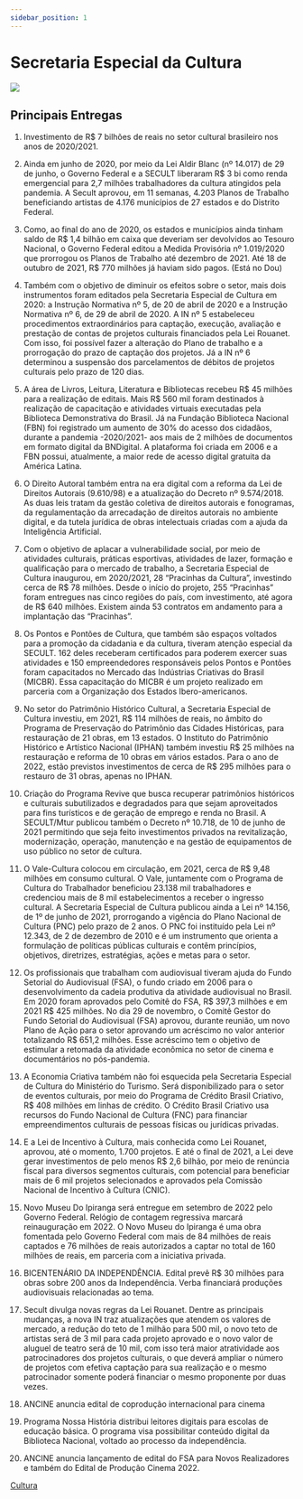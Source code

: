 ```yaml
---
sidebar_position: 1
---
```

# Secretaria Especial da Cultura

![ ](https://blogger.googleusercontent.com/img/a/AVvXsEgYvFGFKuvJOcs9i8vu90kiv3ALVELTALSt3d9fPv4ijfgIp4-_PFIBLF5zfZ86N9HZW3Vj21AqI9KrGPO05T3z64VanOC0kWIjx7qYUZvUsuWeBMcSO8r2R_DIJ5rPyO0C9yJP4q8Yid4XNkofG7RBdS2QZ11_j52DigGcJiD2HQO4NQo5xULVDz6Z=s650)

## Principais Entregas  

1. Investimento de R$ 7 bilhões de reais no setor cultural brasileiro nos anos de 2020/2021.  
  
2. Ainda em junho de 2020, por meio da Lei Aldir Blanc (nº 14.017) de 29 de junho, o Governo Federal e a SECULT liberaram R$ 3 bi como renda emergencial para 2,7 milhões trabalhadores da cultura atingidos pela pandemia. A Secult aprovou, em 11 semanas, 4.203 Planos de Trabalho beneficiando artistas de 4.176 municípios de 27 estados e do Distrito Federal.  
  
3. Como, ao final do ano de 2020, os estados e municípios ainda tinham saldo de R$ 1,4 bilhão em caixa que deveriam ser devolvidos ao Tesouro Nacional, o Governo Federal editou a Medida Provisória nº 1.019/2020 que prorrogou os Planos de Trabalho até dezembro de 2021. Até 18 de outubro de 2021, R$ 770 milhões já haviam sido pagos. (Está no Dou)  
  
4. Também com o objetivo de diminuir os efeitos sobre o setor, mais dois instrumentos foram editados pela Secretaria Especial de Cultura em 2020: a Instrução Normativa nº 5, de 20 de abril de 2020 e a Instrução Normativa nº 6, de 29 de abril de 2020. A IN nº 5 estabeleceu procedimentos extraordinários para captação, execução, avaliação e prestação de contas de projetos culturais financiados pela Lei Rouanet. Com isso, foi possível fazer a alteração do Plano de trabalho e a prorrogação do prazo de captação dos projetos. Já a IN nº 6 determinou a suspensão dos parcelamentos de débitos de projetos culturais pelo prazo de 120 dias.  
  
5. A área de Livros, Leitura, Literatura e Bibliotecas recebeu R$ 45 milhões para a realização de editais. Mais R$ 560 mil foram destinados à realização de capacitação e atividades virtuais executadas pela Biblioteca Demonstrativa do Brasil. Já na Fundação Biblioteca Nacional (FBN) foi registrado um aumento de 30% do acesso dos cidadãos, durante a pandemia -2020/2021- aos mais de 2 milhões de documentos em formato digital da BNDigital. A plataforma foi criada em 2006 e a FBN possui, atualmente, a maior rede de acesso digital gratuita da América Latina.  
  
6. O Direito Autoral também entra na era digital com a reforma da Lei de Direitos Autorais (9.610/98) e a atualização do Decreto nº 9.574/2018. As duas leis tratam da gestão coletiva de direitos autorais e fonogramas, da regulamentação da arrecadação de direitos autorais no ambiente digital, e da tutela jurídica de obras intelectuais criadas com a ajuda da Inteligência Artificial.  
  
7. Com o objetivo de aplacar a vulnerabilidade social, por meio de atividades culturais, práticas esportivas, atividades de lazer, formação e qualificação para o mercado de trabalho, a Secretaria Especial de Cultura inaugurou, em 2020/2021, 28 “Pracinhas da Cultura”, investindo cerca de R$ 78 milhões. Desde o início do projeto, 255 “Pracinhas” foram entregues nas cinco regiões do país, com investimento, até agora de R$ 640 milhões. Existem ainda 53 contratos em andamento para a implantação das “Pracinhas”.  
  
8. Os Pontos e Pontões de Cultura, que também são espaços voltados para a promoção da cidadania e da cultura, tiveram atenção especial da SECULT. 162 deles receberam certificados para poderem exercer suas atividades e 150 empreendedores responsáveis pelos Pontos e Pontões foram capacitados no Mercado das Indústrias Criativas do Brasil (MICBR). Essa capacitação do MICBR é um projeto realizado em parceria com a Organização dos Estados Ibero-americanos.  
  
9. No setor do Patrimônio Histórico Cultural, a Secretaria Especial de Cultura investiu, em 2021, R$ 114 milhões de reais, no âmbito do Programa de Preservação do Patrimônio das Cidades Históricas, para restauração de 21 obras, em 13 estados. O Instituto do Patrimônio Histórico e Artístico Nacional (IPHAN) também investiu R$ 25 milhões na restauração e reforma de 10 obras em vários estados. Para o ano de 2022, estão previstos investimentos de cerca de R$ 295 milhões para o restauro de 31 obras, apenas no IPHAN.  
  
10. Criação do Programa Revive que busca recuperar patrimônios históricos e culturais subutilizados e degradados para que sejam aproveitados para fins turísticos e de geração de emprego e renda no Brasil. A SECULT/Mtur publicou também o Decreto nº 10.718, de 10 de junho de 2021 permitindo que seja feito investimentos privados na revitalização, modernização, operação, manutenção e na gestão de equipamentos de uso público no setor de cultura.  
  
11. O Vale-Cultura colocou em circulação, em 2021, cerca de R$ 9,48 milhões em consumo cultural. O Vale, juntamente com o Programa de Cultura do Trabalhador beneficiou 23.138 mil trabalhadores e credenciou mais de 8 mil estabelecimentos a receber o ingresso cultural. A Secretaria Especial de Cultura publicou ainda a Lei nº 14.156, de 1º de junho de 2021, prorrogando a vigência do Plano Nacional de Cultura (PNC) pelo prazo de 2 anos. O PNC foi instituído pela Lei nº 12.343, de 2 de dezembro de 2010 e é um instrumento que orienta a formulação de políticas públicas culturais e contêm princípios, objetivos, diretrizes, estratégias, ações e metas para o setor.  
  
12. Os profissionais que trabalham com audiovisual tiveram ajuda do Fundo Setorial do Audiovisual (FSA), o fundo criado em 2006 para o desenvolvimento da cadeia produtiva da atividade audiovisual no Brasil. Em 2020 foram aprovados pelo Comitê do FSA, R$ 397,3 milhões e em 2021 R$ 425 milhões. No dia 29 de novembro, o Comitê Gestor do Fundo Setorial do Audiovisual (FSA) aprovou, durante reunião, um novo Plano de Ação para o setor aprovando um acréscimo no valor anterior totalizando R$ 651,2 milhões. Esse acréscimo tem o objetivo de estimular a retomada da atividade econômica no setor de cinema e documentários no pós-pandemia.  
  
13. A Economia Criativa também não foi esquecida pela Secretaria Especial de Cultura do Ministério do Turismo. Será disponibilizado para o setor de eventos culturais, por meio do Programa de Crédito Brasil Criativo, R$ 408 milhões em linhas de crédito. O Crédito Brasil Criativo usa recursos do Fundo Nacional de Cultura (FNC) para financiar empreendimentos culturais de pessoas físicas ou jurídicas privadas.  
  
14. E a Lei de Incentivo à Cultura, mais conhecida como Lei Rouanet, aprovou, até o momento, 1.700 projetos. E até o final de 2021, a Lei deve gerar investimentos de pelo menos R$ 2,6 bilhão, por meio de renúncia fiscal para diversos segmentos culturais, com potencial para beneficiar mais de 6 mil projetos selecionados e aprovados pela Comissão Nacional de Incentivo à Cultura (CNIC).  
  
15. Novo Museu Do Ipiranga será entregue em setembro de 2022 pelo Governo Federal. Relógio de contagem regressiva marcará reinauguração em 2022. O Novo Museu do Ipiranga é uma obra fomentada pelo Governo Federal com mais de 84 milhões de reais captados e 76 milhões de reais autorizados a captar no total de 160 milhões de reais, em parceria com a iniciativa privada.  
  
16. BICENTENÁRIO DA INDEPENDÊNCIA. Edital prevê R$ 30 milhões para obras sobre 200 anos da Independência. Verba financiará produções audiovisuais relacionadas ao tema.  
  
17. Secult divulga novas regras da Lei Rouanet. Dentre as principais mudanças, a nova IN traz atualizações que atendem os valores de mercado, a redução do teto de 1 milhão para 500 mil, o novo teto de artistas será de 3 mil para cada projeto aprovado e o novo valor de aluguel de teatro será de 10 mil, com isso terá maior atratividade aos patrocinadores dos projetos culturais, o que deverá ampliar o número de projetos com efetiva captação para sua realização e o mesmo patrocinador somente poderá financiar o mesmo proponente por duas vezes.  
  
18. ANCINE anuncia edital de coprodução internacional para cinema  
  
19. Programa Nossa História distribui leitores digitais para escolas de educação básica. O programa visa possibilitar conteúdo digital da Biblioteca Nacional, voltado ao processo da independência.  
  
20. ANCINE anuncia lançamento de edital do FSA para Novos Realizadores e também do Edital de Produção Cinema 2022.

[Cultura](https://www.entregasdogoverno.com/search/label/Cultura)
